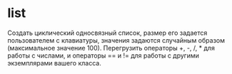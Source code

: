# list
Создать циклический односвязный список, размер его задается пользователем с клавиатуры, значения задаются случайным образом (максимальное значение 100). Перегрузить операторы +, -, /, *  для работы с числами, и операторы == и != для работы с другими экземплярами вашего класса. 
